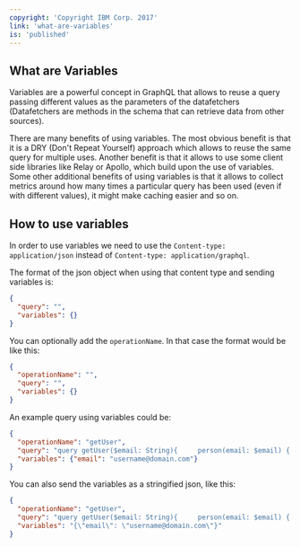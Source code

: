 ```yaml
---
copyright: 'Copyright IBM Corp. 2017'
link: 'what-are-variables'
is: 'published'
---
```

## What are Variables

Variables are a powerful concept in GraphQL that allows to reuse a query passing different values as the parameters of the datafetchers
(Datafetchers are methods in the schema that can retrieve data from other sources).

There are many benefits of using variables. The most obvious benefit is that it is a DRY (Don't Repeat Yourself) approach which allows to
reuse the same query for multiple uses. Another benefit is that it allows to use some client side libraries like Relay or Apollo, which
build upon the use of variables. Some other additional benefits of using variables is that it allows to collect metrics around how many times
a particular query has been used (even if with different values), it might make caching easier and so on.

## How to use variables

In order to use variables we need to use the `Content-type: application/json` instead of `Content-type: application/graphql`.

The format of the json object when using that content type and sending variables is:

```json
{
  "query": "",
  "variables": {}
}
```

You can optionally add the `operationName`. In that case the format would be like this:


```json
{
  "operationName": "",
  "query": "",
  "variables": {}
}
```

An example query using variables could be:

```json
{
  "operationName": "getUser",
  "query": "query getUser($email: String){     person(email: $email) { id displayName  }  }",
  "variables": {"email": "username@domain.com"}
}
```

You can also send the variables as a stringified json, like this:

```json
{
  "operationName": "getUser",
  "query": "query getUser($email: String){     person(email: $email) { id displayName  }  }",
  "variables": "{\"email\": \"username@domain.com\"}"
}
```
